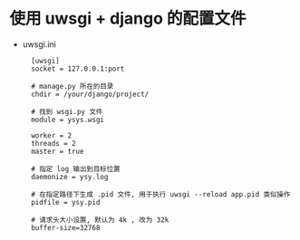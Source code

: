使用 uwsgi + django 的配置文件  
=  

* uwsgi.ini  
  
        [uwsgi]
        socket = 127.0.0.1:port

        # manage.py 所在的目录
        chdir = /your/django/project/

        # 找到 wsgi.py 文件
        module = ysys.wsgi

        worker = 2
        threads = 2
        master = true

        # 指定 log 输出到目标位置
        daemonize = ysy.log

        # 在指定路径下生成 .pid 文件, 用于执行 uwsgi --reload app.pid 类似操作
        pidfile = ysy.pid

        # 请求头大小设置, 默认为 4k , 改为 32k
        buffer-size=32768
